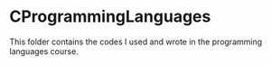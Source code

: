# CProgrammingLanguages
This folder contains the codes I used and wrote in the programming languages course.
